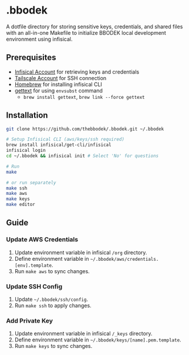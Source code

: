 # .bbodek
A dotfile directory for storing sensitive keys, credentials, and shared files with an all-in-one Makefile to initialize BBODEK local development environment using infisical.

## Prerequisites
- [Infisical Account](https://infisical.com/) for retrieving keys and credentials
- [Tailscale Account](https://tailscale.com/) for SSH connection
- [Homebrew](https://brew.sh/) for installing infisical CLI
- [gettext](https://formulae.brew.sh/formula/gettext) for using `envsubst` command
  - `brew install gettext`, `brew link --force gettext`

## Installation
```bash
git clone https://github.com/thebbodek/.bbodek.git ~/.bbodek

# Setup Infisical CLI (aws/keys/ssh required)
brew install infisical/get-cli/infisical
infisical login
cd ~/.bbodek && infisical init # Select 'No' for questions

# Run
make

# or run separately
make ssh
make aws
make keys
make editor
```

## Guide
### Update AWS Credentials
1. Update environment variable in infisical `/org` directory.
2. Define environment variable in `~/.bbodek/aws/credentials.[env].template`.
3. Run `make aws` to sync changes.

### Update SSH Config
1. Update `~/.bbodek/ssh/config`.
2. Run `make ssh` to apply changes.

### Add Private Key
1. Update environment variable in infisical `/_keys` directory.
2. Define environment variable in `~/.bbodek/keys/[name].pem.template`.
3. Run `make keys` to sync changes.
